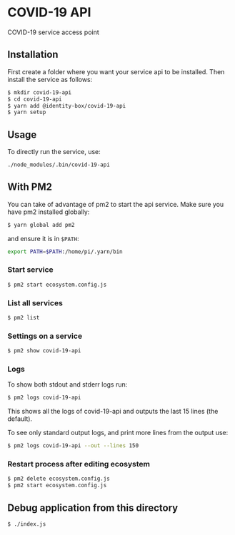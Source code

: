# COVID-19 API

COVID-19 service access point

## Installation

First create a folder where you want your service api to be installed.
Then install the service as follows:

```bash
$ mkdir covid-19-api
$ cd covid-19-api
$ yarn add @identity-box/covid-19-api
$ yarn setup
```

## Usage

To directly run the service, use:

```bash
./node_modules/.bin/covid-19-api
```

## With PM2

You can take of advantage of pm2 to start the api service. Make sure you have pm2 installed globally:

```bash
$ yarn global add pm2
```

and ensure it is in `$PATH`:

```bash
export PATH=$PATH:/home/pi/.yarn/bin
```

### Start service

```bash
$ pm2 start ecosystem.config.js
```

### List all services

```bash
$ pm2 list
```

### Settings on a service

```bash
$ pm2 show covid-19-api
```

### Logs

To show both stdout and stderr logs run:

```bash
$ pm2 logs covid-19-api
```

This shows all the logs of covid-19-api and outputs the last 15 lines (the default).

To see only standard output logs, and print more lines from the output use:

```bash
$ pm2 logs covid-19-api --out --lines 150
```

### Restart process after editing ecosystem

```bash
$ pm2 delete ecosystem.config.js
$ pm2 start ecosystem.config.js
```

## Debug application from this directory

```bash
$ ./index.js
```
